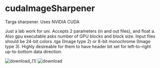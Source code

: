 # cudaImageSharpener
Targa sharpener. Uses NVIDIA CUDA

Just a lab work for uni. Accepts 2 parameters (in and out files), and float a. Also gpu executable asks number of GPU blocks and block size.
Input files should be 24-bit colors .tga (Image type 2) or 8-bit monochrome (Image type 3).
Highly desireable for them to have header bit set for left-to-right up-to-bottom data direction.


![download_(1)](https://user-images.githubusercontent.com/67932560/169172494-a8b1eb1e-0cc8-4f70-907b-93d864492c12.jpg)
![download](https://user-images.githubusercontent.com/67932560/169172475-d17b580a-4316-4dc2-b829-17878dd9aa43.jpg)
